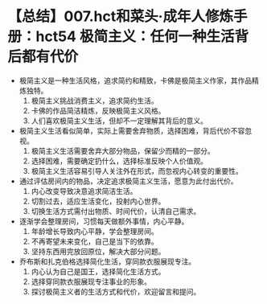 # 【总结】007.hct和菜头·成年人修炼手册：hct54 极简主义：任何一种生活背后都有代价

-   极简主义是一种生活风格，追求简约和精致，卡佛是极简主义作家，其作品精炼独特。
    1.  极简主义挑战消费主义，追求简约生活。
    2.  卡佛的作品简洁精炼，反映极简主义风格。
    3.  人们喜欢极简主义生活，但却不一定理解其背后的意义。
-   极简主义生活看似简单，实际上需要舍弃物质，选择困难，背后代价不容忽视。
    1.  极简主义生活需要舍弃大部分物品，保留少而精的一部分。
    2.  选择困难，需要确定扔什么，选择标准反映个人价值观。
    3.  极简主义生活容易引导人关注外在形式，而忽视内心转变的重要性。
-   通过评估房间内的物品，决定追求极简主义生活，愿意为此付出代价。
    1.  内心改变导致决意追求简洁生活。
    2.  切割过去，适应生活变化，投射内心世界。
    3.  切换生活方式需付出物质、时间代价，认清自己需求。
-   逐渐学会整理房间，习惯每天做额外事情，内心平静。
    1.  年龄增长导致内心平静，学会整理房间。
    2.  不再寄望未来变化，自己是当下的依靠。
    3.  坚持东西用完放回原位，解决大部分问题。
-   乔布斯和扎克伯格选择简化生活，穿同款衣服展现专注。
    1.  内心认为自己是国王，选择简化生活方式。
    2.  选择穿同款衣服展现专注事业的形象。
    3.  探讨极简主义者的生活方式和代价，欢迎留言和提问。